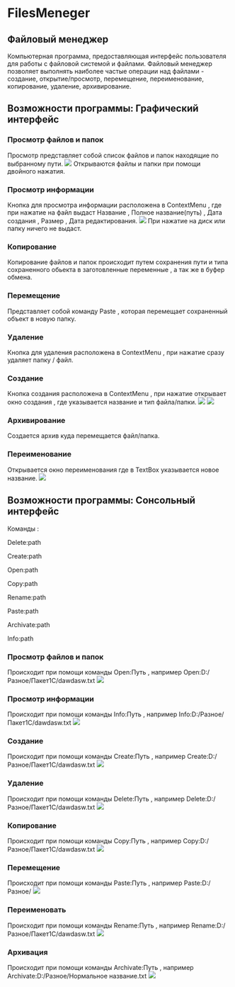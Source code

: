 # FilesMeneger

<h2>Файловый менеджер</h2>
Компьютерная программа, предоставляющая интерфейс пользователя для работы с файловой системой и файлами. 
Файловый менеджер позволяет выполнять наиболее частые операции над файлами - создание, открытие/просмотр, перемещение, переименование, копирование, удаление, архивирование.
<h2>Возможности программы: Графический интерфейс</h2>
<h3>Просмотр файлов и папок</h3>
Просмотр представляет собой список файлов и папок находящие по выбранному пути.
<img src=https://user-images.githubusercontent.com/95227784/224482079-d84b0d65-354e-4524-9e27-f1786f67a17f.png />
Открываются файлы и папки при помощи двойного нажатия.
<h3>Просмотр информации</h3>
Кнопка для просмотра информации расположена в ContextMenu , где при нажатие на файл выдаст Название , Полное название(путь) , Дата создания , Размер , Дата редактирования.
<img src=https://user-images.githubusercontent.com/95227784/224482938-c848e9e5-6ce1-4634-8dae-39a12c7059f2.png />
При нажатие на диск или папку ничего не выдаст.
<h3>Копирование</h3>
Копирование файлов и папок происходит путем сохранения пути и типа сохраненного обьекта в заготовленные переменные , а так же в буфер обмена.
<h3>Перемещение</h3>
Представляет собой команду Paste , которая перемещает сохраненный объект в новую папку.
<h3>Удаление</h3>
Кнопка для удаления расположена в ContextMenu , при нажатие сразу удаляет папку / файл.
<h3>Создание</h3>
Кнопка создания расположена в ContextMenu , при нажатие открывает окно создания , где указывается название и тип файла/папки.
<img src= https://user-images.githubusercontent.com/95227784/224483453-238caed1-8f1a-4b18-86aa-c6d194583012.png />
<img src= https://user-images.githubusercontent.com/95227784/224483540-41a1b433-8212-4d4d-8827-fae182a6b5fc.png />
<h3>Архивирование</h3>
Создается архив куда перемещается файл/папка.
<h3>Переименование</h3>
Открывается окно переименования где в TextBox указывается новое название.
<img src= https://user-images.githubusercontent.com/95227784/224483728-d2cafa37-4d57-4f4f-8881-806480f6d838.png />

<h2>Возможности программы: Сонсольный интерфейс</h2>
Команды : 
<p>            Delete:path</p>
<p>            Create:path</p>
<p>            Open:path</p>
<p>            Copy:path</p>
<p>            Rename:path</p>
<p>            Paste:path</p>
<p>            Archivate:path</p>
<p>            Info:path</p>
<h3>Просмотр файлов и папок</h3>
Происходит при помощи команды Open:Путь , например Open:D:/Разное/Пакет1С/dawdasw.txt
<img src = https://user-images.githubusercontent.com/95227784/224541776-343faee4-20d2-4afe-8cbc-3a510b6ba675.png />
<h3>Просмотр информации</h3>
Происходит при помощи команды Info:Путь , например Info:D:/Разное/Пакет1С/dawdasw.txt
<img src = https://user-images.githubusercontent.com/95227784/224542644-0f571688-8d62-4c38-a7f0-53cdfe21ea1b.png />
<h3>Создание</h3>
Происходит при помощи команды Create:Путь , например Create:D:/Разное/Пакет1С/dawdasw.txt
<img src = https://user-images.githubusercontent.com/95227784/224542826-d0f41806-8a2e-4d38-8881-7eb55d04c41f.png />
<h3>Удаление</h3>
Происходит при помощи команды Delete:Путь , например Delete:D:/Разное/Пакет1С/dawdasw.txt
<img src = https://user-images.githubusercontent.com/95227784/224542800-5eb820b2-e0eb-4723-89b9-3aef2fe6197b.png />
<h3>Копирование</h3>
Происходит при помощи команды Copy:Путь , например Copy:D:/Разное/Пакет1С/dawdasw.txt
<img src = https://user-images.githubusercontent.com/95227784/224542856-fa4ec822-2174-43d6-a397-4f70c3ef0969.png />
<h3>Перемещение</h3>
Происходит при помощи команды Paste:Путь , например Paste:D:/Разное/
<img src = https://user-images.githubusercontent.com/95227784/224542889-d2d11852-4d37-420f-ad78-a8559c99d465.png />
<h3>Переименовать</h3>
Происходит при помощи команды Rename:Путь , например Rename:D:/Разное/Пакет1С/dawdasw.txt
<img src = https://user-images.githubusercontent.com/95227784/224542921-7a97e25e-6cc7-4b9c-8711-73963cf33e83.png />
<h3>Архивация</h3>
Происходит при помощи команды Archivate:Путь , например Archivate:D:/Разное/Нормальное название.txt
<img src = https://user-images.githubusercontent.com/95227784/224542972-b021b1a4-6383-4a49-8088-53a475edebb0.png />
